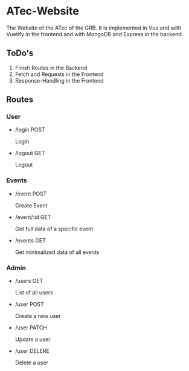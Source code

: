 # ATec-Website

The Website of the ATec of the GRB. It is implemented in Vue and with Vuetify in the frontend and with MongoDB and Express in the backend.

## ToDo's

1. Finish Routes in the Backend
2. Fetch and Requests in the Frontend
3. Response-Handling in the Frontend

## Routes

### User

- /login POST

    Login

- /logout GET

    Logout

### Events

- /event POST

    Create Event

- /event/:id GET

    Get full data of a specific event

- /events GET

     Get minimalized data of all events

### Admin

- /users GET

    List of all users

- /user POST

    Create a new user

- /user PATCH

    Update a user

- /user DELERE

    Delete a user
